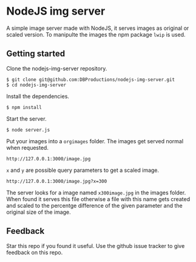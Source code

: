 # NodeJS img server

A simple image server made with NodeJS, it serves images as original or scaled version.
To manipulte the images the npm package `lwip` is used.

## Getting started

Clone the nodejs-img-server repository.

    $ git clone git@github.com:DBProductions/nodejs-img-server.git
    $ cd nodejs-img-server

Install the dependencies.

    $ npm install

Start the server.

    $ node server.js

Put your images into a `orgimages` folder.
The images get served normal when requested.

    http://127.0.0.1:3000/image.jpg

`x` and `y` are possible query parameters to get a scaled image.

    http://127.0.0.1:3000/image.jpg?x=300

The server looks for a image named `x300image.jpg` in the images folder.
When found it serves this file otherwise a file with this name gets created and scaled to the percentge difference of the given parameter and the original size of the image.

## Feedback
Star this repo if you found it useful. Use the github issue tracker to give feedback on this repo.